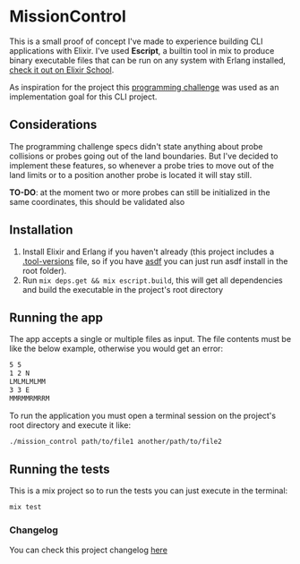 
# MissionControl

This is a small proof of concept I've made to experience building CLI applications with Elixir. I've used **Escript**, a builtin tool in mix to produce binary executable files that can be run on any system with Erlang installed, [check it out on Elixir School](https://elixirschool.com/en/lessons/advanced/escripts/).

As inspiration for the project this [programming challenge](challenge_specs.pdf) was used as an implementation goal for this CLI project.  

## Considerations

The programming challenge specs didn't state anything about probe collisions or probes going out of the land boundaries. But I've decided to implement these features, so whenever a probe tries to move out of the land limits or to a position another probe is located it will stay still.

**TO-DO**: at the moment two or more probes can still be initialized in the same coordinates, this should be validated also

## Installation

 1. Install Elixir and Erlang if you haven't already (this project includes a [.tool-versions](.tool-versions) file, so if you have [asdf](https://github.com/asdf-vm/asdf) you can just run asdf install in the root folder).
 2. Run `mix deps.get && mix escript.build`, this will get all dependencies and build the executable in the project's root directory

## Running the app

The app accepts a single or multiple files as input. The file contents must be like the below example, otherwise you would get an error:

```txt
5 5
1 2 N
LMLMLMLMM
3 3 E
MMRMMRMRRM

```

To run the application you must open a terminal session on the project's root directory and execute it like:

```bash
./mission_control path/to/file1 another/path/to/file2
```

## Running the tests

This is a mix project so to run the tests you can just execute in the terminal:

```bash
mix test
```

### Changelog

You can check this project changelog [here](CHANGELOG.md)
